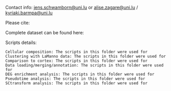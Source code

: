 Contact info: jens.schwamborn@uni.lu or alise.zagare@uni.lu / kyriaki.barmpa@uni.lu

Please cite:

Complete dataset can be found here: 

Scripts details:

    Cellular composition: The scripts in this folder were used for 
    Clustering with LaManno data: The scripts in this folder were used for 
    Comparison to cortex: The scripts in this folder were used for 
    Data loading/merging/annotation: The scripts in this folder were used for 
    DEG enrichment analysis: The scripts in this folder were used for 
    Pseudotime analysis: The scripts in this folder were used for 
    SCtransform analysis: The scripts in this folder were used for 
